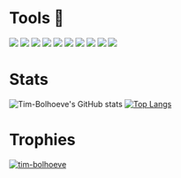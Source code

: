 # Tools 🔨
![](https://img.shields.io/badge/Windows-informational?style=flat&logo=Windows&logoColor=white&color=0078D6)
![](https://img.shields.io/badge/Django-informational?style=flat&logo=Django&logoColor=white&color=092E20)
![](https://img.shields.io/badge/Python-informational?style=flat&logo=Python&logoColor=white&color=3776AB)
![](https://img.shields.io/badge/SQLite-informational?style=flat&logo=SQLite&logoColor=white&color=003B57)
![](https://img.shields.io/badge/Javascript-informational?style=flat&logo=JavaScript&logoColor=white&color=F7DF1E)
![](https://img.shields.io/badge/HTML-informational?style=flat&logo=HTML5&logoColor=white&color=E34F26)
![](https://img.shields.io/badge/CSS/Bootstrap-informational?style=flat&logo=Bootstrap&logoColor=white&color=7952B3)
![](https://img.shields.io/badge/Batch-informational?style=flat&logo=PowerShell&logoColor=white&color=FF0000)
![](https://img.shields.io/badge/Git-informational?style=flat&logo=Git&logoColor=white&color=F05032)
![](https://img.shields.io/badge/Heroku-informational?style=flat&logo=Heroku&logoColor=white&color=430098)


# Stats
![Tim-Bolhoeve's GitHub stats](https://github-readme-stats.vercel.app/api?username=Tim-Bolhoeve&show_icons=true&theme=radical)
[![Top Langs](https://github-readme-stats.vercel.app/api/top-langs/?username=TimBolhoeve-DBG&layout=compact&theme=radical)](https://github.com/TimBolhoeve-DBG/bestelapp)

# Trophies
<a href="https://github.com/ryo-ma/github-profile-trophy"><img src="https://github-profile-trophy.vercel.app/?username=tim-bolhoeve&theme=radical&title=Joined" alt="tim-bolhoeve" /></a>

